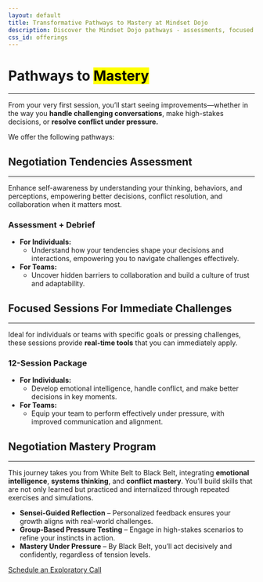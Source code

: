 ```yaml
---
layout: default
title: Transformative Pathways to Mastery at Mindset Dojo
description: Discover the Mindset Dojo pathways - assessments, focused mastery sessions, and the Mindset Evolution Mastery Program. Develop emotional intelligence, handle conflict, and align your decisions with purpose. Ideal for individuals and teams ready to grow.
css_id: offerings
---
```

<main aria-label="Content">
	<h1>Pathways to <mark>Mastery</mark></h1>
	<hr>
	<p>From your very first session, you’ll start seeing improvements—whether in the way you <strong>handle challenging conversations</strong>, make high-stakes decisions, or <strong>resolve conflict under pressure.</strong></p>
	<p>We offer the following pathways:</p>
	<hgroup>
		<h2>Negotiation Tendencies Assessment</h2>
		<hr>
		<p>Enhance self-awareness by understanding your thinking, behaviors, and perceptions, empowering better decisions, conflict resolution, and collaboration when it matters most.</p>
		<h3>Assessment + Debrief</h3>
		<ul>
			<li>
				<strong>For Individuals:</strong>
				<ul>
					<li>Understand how your tendencies shape your decisions and interactions, empowering you to navigate challenges effectively.</li>
				</ul>
			</li>
			<li>
				<strong>For Teams:</strong>
				<ul>
					<li>Uncover hidden barriers to collaboration and build a culture of trust and adaptability.</li>
				</ul>
			</li>
		</ul>
	</hgroup>
	<hgroup>
		<h2>Focused Sessions For Immediate Challenges</h2>
		<hr>
		<p>Ideal for individuals or teams with specific goals or pressing challenges, these sessions provide&nbsp;<strong>real-time tools</strong>&nbsp;that you can immediately apply.</p>
		<h3>12-Session Package</h3>
		<ul>
			<li>
				<strong>For Individuals:</strong>
				<ul>
					<li>Develop emotional intelligence, handle conflict, and make better decisions in key moments.</li>
				</ul>
			</li>
			<li>
				<strong>For Teams:</strong>
				<ul>
					<li>Equip your team to perform effectively under pressure, with improved communication and alignment.</li>
				</ul>
			</li>
		</ul>
	</hgroup>
	<hgroup>
		<h2>Negotiation Mastery Program</h2>
		<hr>
		<p>This journey takes you from White Belt to Black Belt, integrating <strong>emotional intelligence</strong>, <strong>systems thinking</strong>, and <strong>conflict mastery</strong>. You’ll build skills that are not only learned but practiced and internalized through repeated exercises and simulations.</p>
		<ul>
			<li>
			<strong>Sensei-Guided Reflection</strong> – Personalized feedback ensures your growth aligns with real-world challenges.</li>
			<li>
			<strong>Group-Based Pressure Testing</strong> – Engage in high-stakes scenarios to refine your instincts in action.</li>
			<li>
			<strong>Mastery Under Pressure</strong> – By Black Belt, you’ll act decisively and confidently, regardless of tension levels.</li>
		</ul>
	</hgroup>
	<a href="{{site.connect_url}}" target="_blank">Schedule an Exploratory Call</a>
</main>